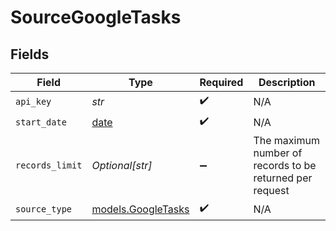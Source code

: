 # SourceGoogleTasks


## Fields

| Field                                                                | Type                                                                 | Required                                                             | Description                                                          |
| -------------------------------------------------------------------- | -------------------------------------------------------------------- | -------------------------------------------------------------------- | -------------------------------------------------------------------- |
| `api_key`                                                            | *str*                                                                | :heavy_check_mark:                                                   | N/A                                                                  |
| `start_date`                                                         | [date](https://docs.python.org/3/library/datetime.html#date-objects) | :heavy_check_mark:                                                   | N/A                                                                  |
| `records_limit`                                                      | *Optional[str]*                                                      | :heavy_minus_sign:                                                   | The maximum number of records to be returned per request             |
| `source_type`                                                        | [models.GoogleTasks](../models/googletasks.md)                       | :heavy_check_mark:                                                   | N/A                                                                  |
